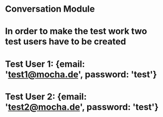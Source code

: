 # Conversation Module
# In order to make the test work two test users have to be created
# Test User 1: {email: 'test1@mocha.de', password: 'test'}
# Test User 2: {email: 'test2@mocha.de', password: 'test'}

